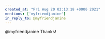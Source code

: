 ```yaml
---
created_at: "Fri Aug 20 02:13:18 +0000 2021"
mentions: ['myfriendjanine']
in_reply_to: @myfriendjanine
---
```


@myfriendjanine Thanks!